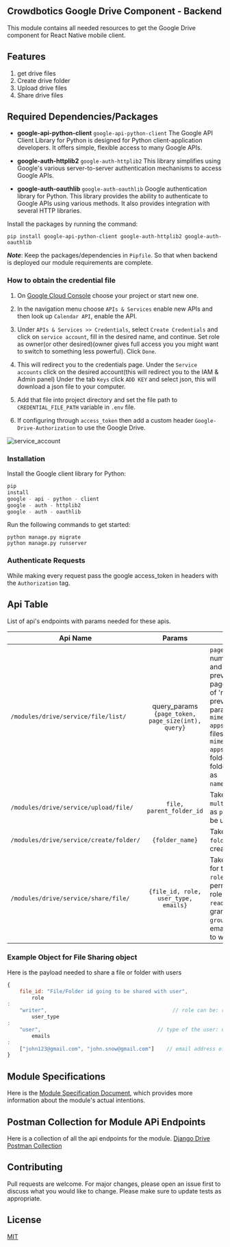 ## Crowdbotics Google Drive Component - Backend

This module contains all needed resources to get the Google Drive component for React
Native mobile client.

## Features

1. get drive files
2. Create drive folder
3. Upload drive files
4. Share drive files

## Required Dependencies/Packages

* **google-api-python-client**
  `google-api-python-client` The Google API Client Library for Python is designed for Python client-application
  developers. It offers simple, flexible access to many Google APIs.

* **google-auth-httplib2**
  `google-auth-httplib2` This library simplifies using Google's various server-to-server authentication mechanisms to
  access Google APIs.

* **google-auth-oauthlib**
  `google-auth-oauthlib` Google authentication library for Python. This library provides the ability to authenticate to
  Google APIs using various methods. It also provides integration with several HTTP libraries.

Install the packages by running the command:

```console
pip install google-api-python-client google-auth-httplib2 google-auth-oauthlib
```

***Note***: Keep the packages/dependencies in `Pipfile`. So that when backend is deployed our module requirements are
complete.

### How to obtain the credential file

1. On [Google Cloud Console](https://console.cloud.google.com/) choose your project or start new one.
2. In the navigation menu choose `APIs & Services` enable new APIs and then look up `Calendar API`, enable the API.
3. Under `APIs & Services >> Credentials`, select `Create Credentials` and click on `service account`, fill in the
   desired name, and continue. Set role as owner(or other desired)(owner gives full access you you might want to switch
   to something less powerful). Click `Done`.
4. This will redirect you to the credentials page. Under the `Service accounts` click on the desired account(this will
   redirect you to the IAM & Admin panel) Under the tab `Keys` click `ADD KEY` and select json, this will download a
   json file to your computer.

5. Add that file into project directory and set the file path to `CREDENTIAL_FILE_PATH` variable in `.env` file.
6. If configuring through `access_token` then add a custom header `Google-Drive-Authorization` to use the Google Drive.

![service_account](https://user-images.githubusercontent.com/76822297/227890333-1767d60a-696e-40f4-b33e-7ef480593902.png)

### Installation

Install the Google client library for Python:

```py
pip
install
google - api - python - client
google - auth - httplib2
google - auth - oauthlib
```

Run the following commands to get started:

```
python manage.py migrate
python manage.py runserver
```

### Authenticate Requests

While making every request pass the google access_token in headers with the `Authorization` tag.

## Api Table

List of api's endpoints with params needed for these apis.

| Api Name                                |                       Params                       | Description                                                                                                                                                                                                                                                                                                                                                                                                                                                                                                                                                         |
|-----------------------------------------|:--------------------------------------------------:|---------------------------------------------------------------------------------------------------------------------------------------------------------------------------------------------------------------------------------------------------------------------------------------------------------------------------------------------------------------------------------------------------------------------------------------------------------------------------------------------------------------------------------------------------------------------|
| `/modules/drive/service/file/list/`     | query_params `{page_token, page_size(int), query}` | `page_size` refers to the maximum number of files to return per page and `page_token` for continuing a previous list request on the next page. This should be set to the value of 'nextPageToken' from the previous response. Pass the query param `query` as `mimeType!='application/vnd.google-apps.folder'` if you want to get only files.  Pass the query param `query` as `mimeType='application/vnd.google-apps.folder'` if you want to get only folders. To get a specific file or folder pass the query param `query` as `name='file_name_with_extension'`. |
| `/modules/drive/service/upload/file/`   |              `file, parent_folder_id`              | Takes a file with `content-type: multipart/form-data`,and folder_id as `parent_folder_id` where file will be uploaded.                                                                                                                                                                                                                                                                                                                                                                                                                                              |
| `/modules/drive/service/create/folder/` |                  `{folder_name}`                   | Takes object containing the `folder_name` who is going to be created.                                                                                                                                                                                                                                                                                                                                                                                                                                                                                               |
| `/modules/drive/service/share/file/`    |        `{file_id, role, user_type, emails}`        | Takes an object containing `file_id` for the file beign shared with users, `role` The role granted for the permissions. Supported values for role are `[writer, commenter, reader]`.  `user_type` The type of the grantee. Valid values are: `[user, group, domain, anyone]`. `emails` The email addresses of the user or group to with file is being shared.                                                                                                                                                                                                       |

### Example Object for File Sharing object

Here is the payload needed to share a file or folder with users

```javascript
{
    file_id: "File/Folder id going to be shared with user",
        role
:
    "writer",                                         // role can be: reader(only reade permissions) or writer(reade and write permissions)
        user_type
:
    "user",                                      // type of the user: user, anyone
        emails
:
    ["john123@gmail.com", "john.snow@gmail.com"]    // email address of the users sharing file with only if the "user_type=user"
}
```

## Module Specifications

Here is
the [Module Specification Document](https://docs.google.com/document/d/1NFZVf_KH2s4cWcYsVeL1wQRYfOmP243EvWL-2LLQO9Y/edit?usp=sharing),
which provides more information about the module's actual intentions.

## Postman Collection for Module APi Endpoints

Here is a collection of all the api endpoints for the module.
[Django Drive Postman Collection](https://drive.google.com/file/d/1AMrp-LMT3jI-h4Gozbmz9yQYXyj5R-10/view?usp=share_link)

## Contributing

Pull requests are welcome. For major changes, please open an issue first to discuss what you would like to change.
Please make sure to update tests as appropriate.

## License

[MIT](https://choosealicense.com/licenses/mit/)

